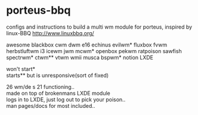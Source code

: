 # porteus-bbq
configs and instructions to build a multi wm module for porteus, inspired by linux-BBQ  http://www.linuxbbq.org/

awesome
blackbox
cwm
dwm
e16
echinus
evilwm*
fluxbox
fvwm
herbstluftwm
i3
icewm
jwm
mcwm*
openbox
pekwm
ratpoison
sawfish
spectrwm*
ctwm**
vtwm
wmii
musca
bspwm*
notion
LXDE

won't start*                                  
starts** but is unresponsive(sort of fixed)


26 wm/de s  21 functioning..       
made on top of brokenmans LXDE module              
logs in to LXDE, just log out to pick your poison..         
man pages/docs for most included..       
